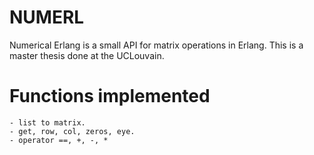 # NUMERL

Numerical Erlang is a small API for matrix operations in Erlang. This is a master thesis done at the UCLouvain.


# Functions implemented
    - list to matrix.
    - get, row, col, zeros, eye.
    - operator ==, +, -, *
